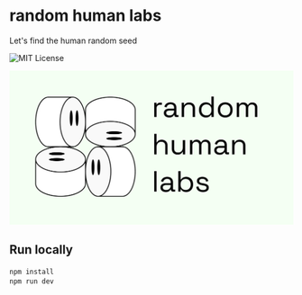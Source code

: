 # random human labs

Let's find the human random seed

![MIT License](https://img.shields.io/badge/license-MIT-green)

![Buzz](./assets/rhl_banner.png)

## Run locally

```bash
npm install
npm run dev
```
